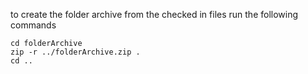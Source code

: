 
to create the folder archive from the checked in files run the following commands

```
cd folderArchive
zip -r ../folderArchive.zip .
cd ..
```
